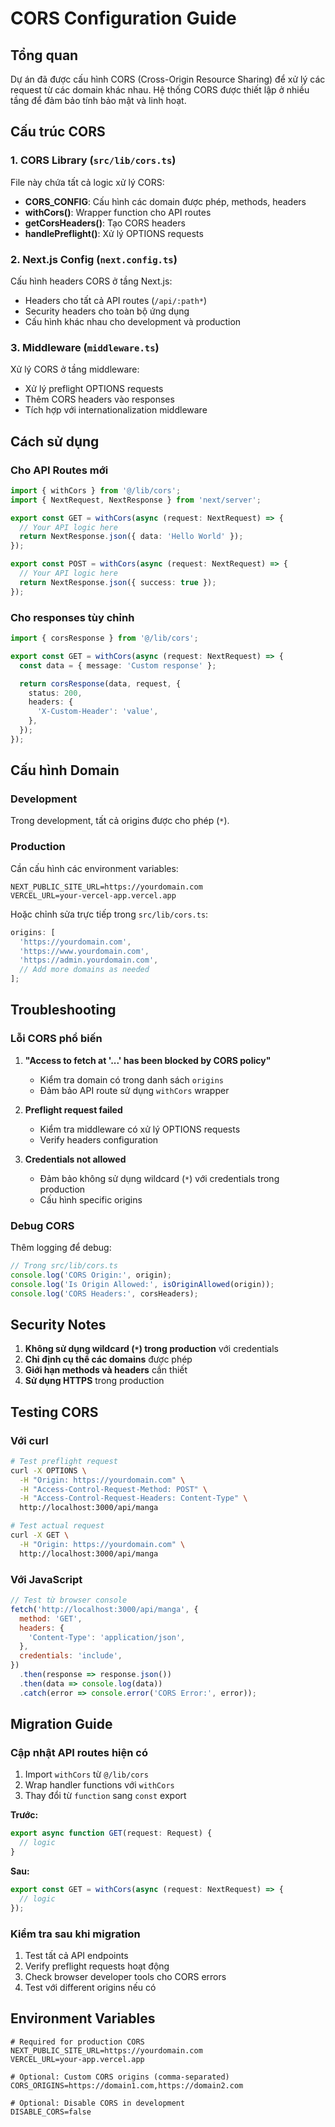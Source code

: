 # CORS Configuration Guide

## Tổng quan

Dự án đã được cấu hình CORS (Cross-Origin Resource Sharing) để xử lý các request từ các domain khác nhau. Hệ thống CORS được thiết lập ở nhiều tầng để đảm bảo tính bảo mật và linh hoạt.

## Cấu trúc CORS

### 1. CORS Library (`src/lib/cors.ts`)

File này chứa tất cả logic xử lý CORS:

- **CORS_CONFIG**: Cấu hình các domain được phép, methods, headers
- **withCors()**: Wrapper function cho API routes
- **getCorsHeaders()**: Tạo CORS headers
- **handlePreflight()**: Xử lý OPTIONS requests

### 2. Next.js Config (`next.config.ts`)

Cấu hình headers CORS ở tầng Next.js:

- Headers cho tất cả API routes (`/api/:path*`)
- Security headers cho toàn bộ ứng dụng
- Cấu hình khác nhau cho development và production

### 3. Middleware (`middleware.ts`)

Xử lý CORS ở tầng middleware:

- Xử lý preflight OPTIONS requests
- Thêm CORS headers vào responses
- Tích hợp với internationalization middleware

## Cách sử dụng

### Cho API Routes mới

```typescript
import { withCors } from '@/lib/cors';
import { NextRequest, NextResponse } from 'next/server';

export const GET = withCors(async (request: NextRequest) => {
  // Your API logic here
  return NextResponse.json({ data: 'Hello World' });
});

export const POST = withCors(async (request: NextRequest) => {
  // Your API logic here
  return NextResponse.json({ success: true });
});
```

### Cho responses tùy chỉnh

```typescript
import { corsResponse } from '@/lib/cors';

export const GET = withCors(async (request: NextRequest) => {
  const data = { message: 'Custom response' };

  return corsResponse(data, request, {
    status: 200,
    headers: {
      'X-Custom-Header': 'value',
    },
  });
});
```

## Cấu hình Domain

### Development

Trong development, tất cả origins được cho phép (`*`).

### Production

Cần cấu hình các environment variables:

```env
NEXT_PUBLIC_SITE_URL=https://yourdomain.com
VERCEL_URL=your-vercel-app.vercel.app
```

Hoặc chỉnh sửa trực tiếp trong `src/lib/cors.ts`:

```typescript
origins: [
  'https://yourdomain.com',
  'https://www.yourdomain.com',
  'https://admin.yourdomain.com',
  // Add more domains as needed
];
```

## Troubleshooting

### Lỗi CORS phổ biến

1. **"Access to fetch at '...' has been blocked by CORS policy"**

   - Kiểm tra domain có trong danh sách `origins`
   - Đảm bảo API route sử dụng `withCors` wrapper

2. **Preflight request failed**

   - Kiểm tra middleware có xử lý OPTIONS requests
   - Verify headers configuration

3. **Credentials not allowed**
   - Đảm bảo không sử dụng wildcard (`*`) với credentials trong production
   - Cấu hình specific origins

### Debug CORS

Thêm logging để debug:

```typescript
// Trong src/lib/cors.ts
console.log('CORS Origin:', origin);
console.log('Is Origin Allowed:', isOriginAllowed(origin));
console.log('CORS Headers:', corsHeaders);
```

## Security Notes

1. **Không sử dụng wildcard (`*`) trong production** với credentials
2. **Chỉ định cụ thể các domains** được phép
3. **Giới hạn methods và headers** cần thiết
4. **Sử dụng HTTPS** trong production

## Testing CORS

### Với curl

```bash
# Test preflight request
curl -X OPTIONS \
  -H "Origin: https://yourdomain.com" \
  -H "Access-Control-Request-Method: POST" \
  -H "Access-Control-Request-Headers: Content-Type" \
  http://localhost:3000/api/manga

# Test actual request
curl -X GET \
  -H "Origin: https://yourdomain.com" \
  http://localhost:3000/api/manga
```

### Với JavaScript

```javascript
// Test từ browser console
fetch('http://localhost:3000/api/manga', {
  method: 'GET',
  headers: {
    'Content-Type': 'application/json',
  },
  credentials: 'include',
})
  .then(response => response.json())
  .then(data => console.log(data))
  .catch(error => console.error('CORS Error:', error));
```

## Migration Guide

### Cập nhật API routes hiện có

1. Import `withCors` từ `@/lib/cors`
2. Wrap handler functions với `withCors`
3. Thay đổi từ `function` sang `const` export

**Trước:**

```typescript
export async function GET(request: Request) {
  // logic
}
```

**Sau:**

```typescript
export const GET = withCors(async (request: NextRequest) => {
  // logic
});
```

### Kiểm tra sau khi migration

1. Test tất cả API endpoints
2. Verify preflight requests hoạt động
3. Check browser developer tools cho CORS errors
4. Test với different origins nếu có

## Environment Variables

```env
# Required for production CORS
NEXT_PUBLIC_SITE_URL=https://yourdomain.com
VERCEL_URL=your-app.vercel.app

# Optional: Custom CORS origins (comma-separated)
CORS_ORIGINS=https://domain1.com,https://domain2.com

# Optional: Disable CORS in development
DISABLE_CORS=false
```
